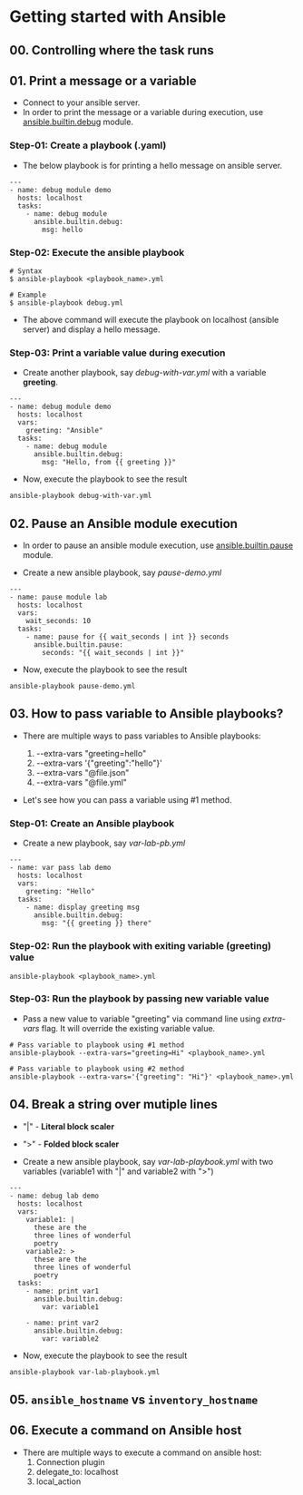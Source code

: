 # Getting started with Ansible

## 00. Controlling where the task runs

## 01. Print a message or a variable

- Connect to your ansible server.
- In order to print the message or a variable during execution, use [ansible.builtin.debug](https://docs.ansible.com/ansible/latest/collections/ansible/builtin/debug_module.html) module.

### Step-01: Create a playbook (.yaml)

- The below playbook is for printing a hello message on ansible server.

```
---
- name: debug module demo
  hosts: localhost
  tasks:
    - name: debug module
      ansible.builtin.debug:
        msg: hello
```

### Step-02: Execute the ansible playbook

```
# Syntax
$ ansible-playbook <playbook_name>.yml

# Example
$ ansible-playbook debug.yml
```

- The above command will execute the playbook on localhost (ansible server) and display a hello message.

### Step-03: Print a variable value during execution

- Create another playbook, say _debug-with-var.yml_ with a variable **greeting**.

```
---
- name: debug module demo
  hosts: localhost
  vars:
    greeting: "Ansible"
  tasks:
    - name: debug module
      ansible.builtin.debug:
        msg: "Hello, from {{ greeting }}"

```

- Now, execute the playbook to see the result

```
ansible-playbook debug-with-var.yml
```

## 02. Pause an Ansible module execution

- In order to pause an ansible module execution, use [ansible.builtin.pause](https://docs.ansible.com/ansible/latest/collections/ansible/builtin/pause_module.html) module.

- Create a new ansible playbook, say _pause-demo.yml_

```
---
- name: pause module lab
  hosts: localhost
  vars:
    wait_seconds: 10
  tasks:
    - name: pause for {{ wait_seconds | int }} seconds
      ansible.builtin.pause:
        seconds: "{{ wait_seconds | int }}"
```

- Now, execute the playbook to see the result

```
ansible-playbook pause-demo.yml
```

## 03. How to pass variable to Ansible playbooks?

- There are multiple ways to pass variables to Ansible playbooks:

  1. --extra-vars "greeting=hello"
  2. --extra-vars '{"greeting":"hello"}'
  3. --extra-vars "@file.json"
  4. --extra-vars "@file.yml"

- Let's see how you can pass a variable using #1 method.

### Step-01: Create an Ansible playbook

- Create a new playbook, say _var-lab-pb.yml_

```
---
- name: var pass lab demo
  hosts: localhost
  vars:
    greeting: "Hello"
  tasks:
    - name: display greeting msg
      ansible.builtin.debug:
        msg: "{{ greeting }} there"
```

### Step-02: Run the playbook with exiting variable (greeting) value

```
ansible-playbook <playbook_name>.yml
```

### Step-03: Run the playbook by passing new variable value

- Pass a new value to variable "greeting" via command line using _extra-vars_ flag. It will override the existing variable value.

```
# Pass variable to playbook using #1 method
ansible-playbook --extra-vars="greeting=Hi" <playbook_name>.yml

# Pass variable to playbook using #2 method
ansible-playbook --extra-vars='{"greeting": "Hi"}' <playbook_name>.yml

```

## 04. Break a string over mutiple lines

- "|" - **Literal block scaler**
- ">" - **Folded block scaler**

- Create a new ansible playbook, say _var-lab-playbook.yml_ with two variables (variable1 with "|" and variable2 with ">")

```
---
- name: debug lab demo
  hosts: localhost
  vars:
    variable1: |
      these are the
      three lines of wonderful
      poetry
    variable2: >
      these are the
      three lines of wonderful
      poetry
  tasks:
    - name: print var1
      ansible.builtin.debug:
        var: variable1

    - name: print var2
      ansible.builtin.debug:
        var: variable2

```

- Now, execute the playbook to see the result

```
ansible-playbook var-lab-playbook.yml
```

## 05. `ansible_hostname` vs `inventory_hostname`

## 06. Execute a command on Ansible host

- There are multiple ways to execute a command on ansible host:
  1. Connection plugin
  2. delegate_to: localhost
  3. local_action
